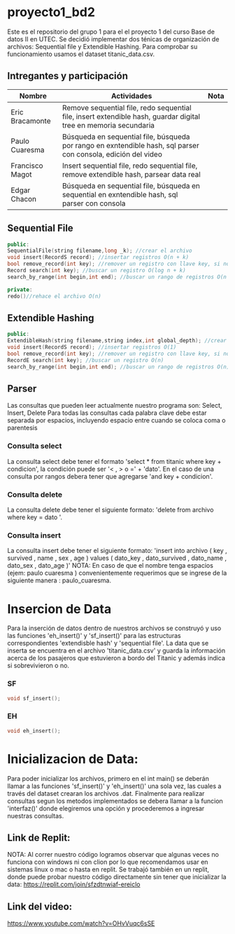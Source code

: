 # proyecto1_bd2

Este es el repositorio del grupo 1 para el el proyecto 1 del curso Base de datos II en UTEC. Se decidió implementar dos ténicas de organización de archivos: Sequential file y Extendible Hashing. Para comprobar su funcionamiento usamos el dataset titanic_data.csv.

## Intregantes y participación
| Nombre   | Actividades | Nota |
|-----|------------------|------------------|
| Eric Bracamonte |    Remove sequential file, redo sequential file, insert extendible hash, guardar digital tree en memoria secundaria |            |
| Paulo Cuaresma  |      Búsqueda en sequential file, búsqueda por rango en exntendible hash, sql parser con consola, edición del video    |           |
| Francisco Magot |    Insert sequential file, redo sequential file, remove extendible hash, parsear data real|       |         | 
| Edgar Chacon    |    Búsqueda en sequential file, búsqueda en sequential en exntendible hash, sql parser con consola    |       |

## Sequential File

```cpp
public:
SequentialFile(string filename,long _k); //crear el archivo 
void insert(RecordS record); //insertar registros O(n + k)
bool remove_record(int key); //remover un registro con llave key, si no se pudo se retorna false O(n + k)
Record search(int key); //buscar un registro O(log n + k)
search_by_range(int begin,int end); //buscar un rango de registros O(n + k)

private:
redo()//rehace el archivo O(n)

```
  
## Extendible Hashing

```cpp
public:
ExtendibleHash(string filename,string index,int global_depth); //crear el archivo 
void insert(RecordS record); //insertar registros O(1)
bool remove_record(int key); //remover un registro con llave key, si no se pudo se retorna false O(k)
RecordE search(int key); //buscar un registro O(n)
search_by_range(int begin,int end); //buscar un rango de registros O(n)
```

## Parser 

Las consultas que pueden leer actualmente nuestro programa son:  Select, Insert, Delete
Para todas las consultas cada palabra clave debe estar separada por espacios, incluyendo espacio entre cuando se coloca coma o parentesis
### Consulta select
La consulta select debe tener el formato 'select * from titanic where key + condicion', la condición puede ser '< , > o =' +  'dato'.
En el caso de una consulta por rangos debera tener que agregarse 'and key + condicion'. 

### Consulta delete
La consulta delete debe tener el siguiente formato: 'delete from archivo where key = dato '.  

### Consulta insert 
La consulta insert debe tener el siguiente formato: 'insert into archivo ( key , survived , name , sex , age ) values ( dato_key , dato_survived , dato_name , dato_sex , dato_age )' 
NOTA: En caso de que el nombre tenga espacios (ejem: paulo cuaresma ) convenientemente requerimos que se ingrese de la siguiente manera : paulo_cuaresma.

# Insercion de Data
Para la inserción de datos dentro de nuestros archivos se construyó y uso las funciones 'eh_insert()' y 'sf_insert()' para las estructuras correspondientes 'extendisble hash' y 'sequential file'. La data que se inserta se encuentra en el archivo 'titanic_data.csv' y guarda la información acerca de los pasajeros que estuvieron a bordo del Titanic y además indica si sobrevivieron o no.

### SF
```cpp
void sf_insert();
```
### EH
```cpp
void eh_insert();
```

# Inicializacion de Data:
Para poder inicializar los archivos, primero en el int main() se deberán llamar a las funciones 'sf_insert()' y 'eh_insert()' una sola vez, las cuales a través del dataset crearan los archivos .dat.
Finalmente para realizar consultas segun los metodos implementados se debera llamar a la funcion 'interfaz()' donde elegiremos una opción y procederemos a ingresar nuestras consultas.

## Link de Replit:
NOTA: Al correr nuestro código logramos observar que algunas veces no funciona con windows ni con clion por lo que recomendamos usar en sistemas linux o mac o hasta en replit.
Se trabajó también en un replit, donde puede probar nuestro código directamente sin tener que inicializar la data: 
https://replit.com/join/sfzdtnwiaf-ereiclo

## Link del video:
https://www.youtube.com/watch?v=OHvVuqc6sSE



